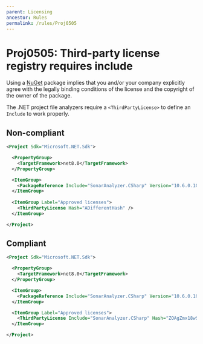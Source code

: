 ```yaml
---
parent: Licensing
ancestor: Rules
permalink: /rules/Proj0505
---
```


# Proj0505: Third-party license registry requires include
Using a [NuGet](https://www.nuget.org) package implies that you
and/or your company explicitly agree with the legally binding conditions of the
license and the copyright of the owner of the package.

The .NET project file analyzers require a `<ThirdPartyLicense>` to define an
`Include` to work properly.

## Non-compliant
``` xml
<Project Sdk="Microsoft.NET.Sdk">

  <PropertyGroup>
    <TargetFramework>net8.0</TargetFramework>
  </PropertyGroup>

  <ItemGroup>
    <PackageReference Include="SonarAnalyzer.CSharp" Version="10.6.0.109712" />
  </ItemGroup>
  
  <ItemGroup Label="Approved licenses">
    <ThirdPartyLicense Hash="ADifferentHash" />
  </ItemGroup>

</Project>
```

## Compliant
``` xml
<Project Sdk="Microsoft.NET.Sdk">

  <PropertyGroup>
    <TargetFramework>net8.0</TargetFramework>
  </PropertyGroup>

  <ItemGroup>
    <PackageReference Include="SonarAnalyzer.CSharp" Version="10.6.0.109712" />
  </ItemGroup>

  <ItemGroup Label="Approved licenses">
    <ThirdPartyLicense Include="SonarAnalyzer.CSharp" Hash="ZOAgZmx18wSWq5KpOpWd2bB9123" />
  </ItemGroup>

</Project>
```